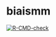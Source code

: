 # biaismm


<!-- badges: start -->
  [![R-CMD-check](https://github.com/atero18/biaismm/actions/workflows/R-CMD-check.yaml/badge.svg)](https://github.com/atero18/biaismm/actions/workflows/R-CMD-check.yaml)
  <!-- badges: end -->
